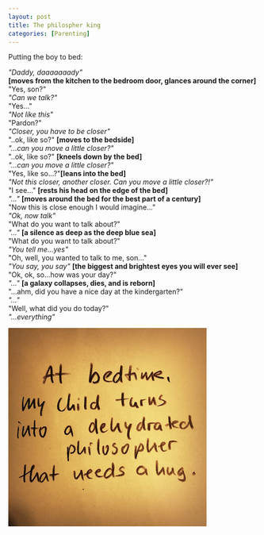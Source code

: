 ```yaml
---
layout: post
title: The philospher king
categories: [Parenting]
---
```


Putting the boy to bed:

*"Daddy, daaaaaaady"*<br>
**[moves from the kitchen to the bedroom door, glances around the corner]**<br>
"Yes, son?"<br>
*"Can we talk?"*<br>
"Yes..."<br>
*"Not like this"*<br>
"Pardon?"<br>
*"Closer, you have to be closer"*<br>
"..ok, like so?" **[moves to the bedside]**<br>
*"...can you move a little closer?"*<br>
"..ok, like so?" **[kneels down by the bed]**<br>
*"...can you move a little closer?"*<br>
"Yes, like so...?"**[leans into the bed]**<br>
*"Not this closer, another closer. Can you move a little closer?!"*<br>
"I see..." **[rests his head on the edge of the bed]**<br>
*"..."* **[moves around the bed for the best part of a century]**<br>
"Now this is close enough I would imagine..."<br>
*"Ok, now talk"*<br>
"What do you want to talk about?"<br>
*"..."* **[a silence as deep as the deep blue sea]**<br>
"What do you want to talk about?"<br>
*"You tell me...yes"*<br>
"Oh, well, you wanted to talk to me, son..."<br>
*"You say, you say"* **[the biggest and brightest eyes you will ever see]**<br>
"Ok, ok, so...how was your day?"<br>
*"..."* **[a galaxy collapses, dies, and is reborn]**<br>
"...ahm, did you have a nice day at the kindergarten?"<br>
*"..."*<br>
"Well, what did you do today?"<br>
*"...everything"*

![The philosopher king](/assets/img/bedtime-philosophies.jpg)
